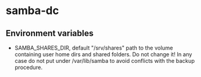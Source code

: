 # samba-dc


## Environment variables

- SAMBA_SHARES_DIR, default "/srv/shares" path to the volume containing
  user home dirs and shared folders. Do not change it! In any case do not
  put under /var/lib/samba to avoid conflicts with the backup procedure. 
